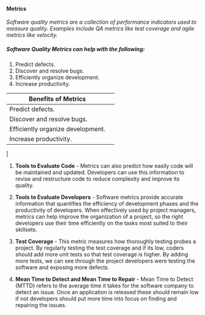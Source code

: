 #### Metrics

*Software quality metrics are a collection of performance indicators used to measure quality. Examples include QA metrics like test coverage and agile metrics like velocity.*

##### Software Quality Metrics can help with the following: 
1.	Predict defects.
2.	Discover and resolve bugs.
3.	Efficiently organize development.
4.	Increase productivity.

| Benefits of Metrics ||
| ----------- | ----------- |
| Predict defects.
| Discover and resolve bugs.
| Efficiently organize development.
|Increase productivity.
|

1.	**Tools to Evaluate Code** - Metrics can also predict how easily code will be maintained and updated. Developers can use this information to revise and restructure code to reduce complexity and improve its quality.
2.	**Tools to Evaluate Developers** - Software metrics provide accurate information that quantifies the efficiency of development phases and the productivity of developers. When effectively used by project managers, metrics can help improve the organization of a project, so the right developers use their time efficiently on the tasks most suited to their skillsets.
3.	**Test Coverage** - This metric measures how thoroughly testing probes a project.  By regularly testing the test coverage and if its low, coders should add more unit tests so that test coverage is higher. By adding more tests, we can see through the project developers were testing the software and exposing more defects.

4.	**Mean Time to Detect and Mean Time to Repair** - Mean Time to Detect (MTTD) refers to the average time it takes for the software company to detect an issue.  Once an application is released these should remain low if not developers should put more time into focus on finding and repairing the issues.

